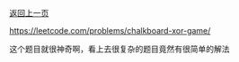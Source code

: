 [返回上一页](../index.md)

https://leetcode.com/problems/chalkboard-xor-game/

这个题目就很神奇啊，看上去很复杂的题目竟然有很简单的解法